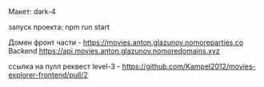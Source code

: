 Макет: dark-4

запуск проекта:
npm run start

Домен фронт части - https://movies.anton.glazunov.nomoreparties.co
Backend https://api.movies.anton.glazunov.nomoredomains.xyz

ссылка на пулл реквест level-3 - https://github.com/Kampel2012/movies-explorer-frontend/pull/2
